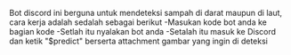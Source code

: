 Bot discord ini berguna untuk mendeteksi sampah di darat maupun di laut, cara kerja adalah sedalah sebagai berikut
-Masukan kode bot anda ke bagian kode
-Setlah itu nyalakan bot anda
-Setalah itu masuk ke Discord dan ketik "$predict" berserta attachment gambar yang ingin di deteksi
